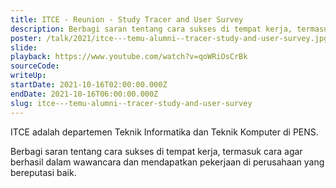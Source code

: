 ```yaml
---
title: ITCE - Reunion - Study Tracer and User Survey
description: Berbagi saran tentang cara sukses di tempat kerja, termasuk cara agar berhasil dalam wawancara dan mendapatkan pekerjaan di perusahaan yang bereputasi baik.
poster: /talk/2021/itce---temu-alumni--tracer-study-and-user-survey.jpg
slide: 
playback: https://www.youtube.com/watch?v=qoWRiOsCrBk
sourceCode: 
writeUp: 
startDate: 2021-10-16T02:00:00.000Z
endDate: 2021-10-16T06:00:00.000Z
slug: itce---temu-alumni--tracer-study-and-user-survey
---
```


ITCE adalah departemen Teknik Informatika dan Teknik Komputer di PENS.

Berbagi saran tentang cara sukses di tempat kerja, termasuk cara agar berhasil dalam wawancara dan mendapatkan pekerjaan di perusahaan yang bereputasi baik.
